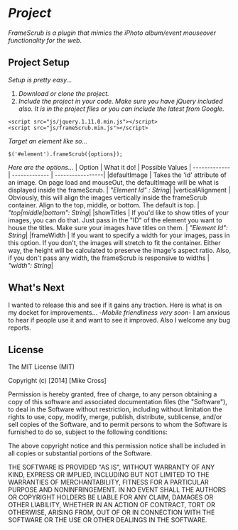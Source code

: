# _Project_

_FrameScrub is a plugin that mimics the iPhoto album/event mouseover functionality for the web._

## Project Setup

_Setup is pretty easy..._ 

1. _Download or clone the project._
2. _Include the project in your code. Make sure you have jQuery included also. It is in the project files or you can include the latest from Google._
```
<script src="js/jquery.1.11.0.min.js"></script>
<script src="js/frameScrub.min.js"></script>
```
_Target an element like so..._
```
$('#element').frameScrub({options});
```
_Here are the options..._
| Option  | What it do! | Possible Values          |
------------- | ------------- | -----------------|
|defaultImage  | Takes the 'id' attribute of an image. On page load and mouseOut, the defaultImage will be what is displayed inside the frameScrub.  | _"Element Id" : String_|
|verticalAlignment  | Obviously, this will align the images vertically inside the frameScrub container. Align to the top, middle, or bottom. The default is top.  | _"top|middle|bottom": String_|
|showTitles  | If you'd like to show titles of your images, you can do that. Just pass in the "ID" of the element you want to house the titles. Make sure your images have titles on them.  | _"Element Id": String_|
|frameWidth  | If you want to specify a width for your images, pass in this option. If you don't, the images will stretch to fit the container. Either way, the height will be calculated to preserve the image's aspect ratio. Also, if you don't pass any width, the frameScrub is responsive to widths  | _"width": String_|

## What's Next
I wanted to release this and see if it gains any traction. Here is what is on my docket for improvements...
-_Mobile friendliness very soon_-
I am anxious to hear if people use it and want to see it improved. Also I welcome any bug reports.

## License

The MIT License (MIT)

Copyright (c) [2014] [Mike Cross]

Permission is hereby granted, free of charge, to any person obtaining a copy
of this software and associated documentation files (the "Software"), to deal
in the Software without restriction, including without limitation the rights
to use, copy, modify, merge, publish, distribute, sublicense, and/or sell
copies of the Software, and to permit persons to whom the Software is
furnished to do so, subject to the following conditions:

The above copyright notice and this permission notice shall be included in all
copies or substantial portions of the Software.

THE SOFTWARE IS PROVIDED "AS IS", WITHOUT WARRANTY OF ANY KIND, EXPRESS OR
IMPLIED, INCLUDING BUT NOT LIMITED TO THE WARRANTIES OF MERCHANTABILITY,
FITNESS FOR A PARTICULAR PURPOSE AND NONINFRINGEMENT. IN NO EVENT SHALL THE
AUTHORS OR COPYRIGHT HOLDERS BE LIABLE FOR ANY CLAIM, DAMAGES OR OTHER
LIABILITY, WHETHER IN AN ACTION OF CONTRACT, TORT OR OTHERWISE, ARISING FROM,
OUT OF OR IN CONNECTION WITH THE SOFTWARE OR THE USE OR OTHER DEALINGS IN THE
SOFTWARE.
